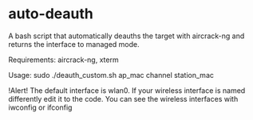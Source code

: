 # auto-deauth

A bash script that automatically deauths the target with aircrack-ng and returns the interface to managed mode.

Requirements: aircrack-ng, xterm

Usage: sudo ./deauth_custom.sh ap_mac channel station_mac

!Alert! The default interface is wlan0. If your wireless interface is named differently edit it to the code. You can see the wireless interfaces with iwconfig or ifconfig
